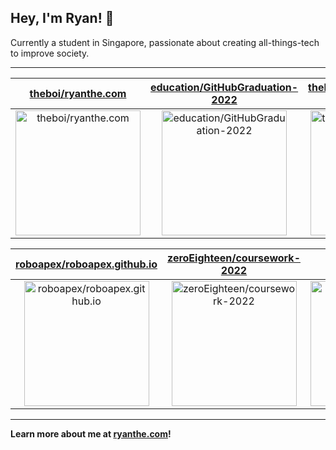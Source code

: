 ## Hey, I'm Ryan! 👋

Currently a student in Singapore, passionate about creating all-things-tech to improve society.

---

| [theboi/ryanthe.com](https://github.com/theboi/ryanthe.com) | [education/GitHubGraduation-2022](https://github.com/education/GitHubGraduation-2022) | [theboi/GitHubGraduation-2022](https://github.com/theboi/GitHubGraduation-2022) |
| :-: | :-: | :-: |
| <a href="https://github.com/theboi/ryanthe.com"><img src="https://github.com/theboi/theboi/raw/main/DISPLAY.jpg" alt="theboi/ryanthe.com" title="theboi/ryanthe.com" width="200" height="200"></a> | <a href="https://github.com/education/GitHubGraduation-2022"><img src="https://github.com/theboi/theboi/raw/main/DISPLAY.jpg" alt="education/GitHubGraduation-2022" title="education/GitHubGraduation-2022" width="200" height="200"></a> | <a href="https://github.com/theboi/GitHubGraduation-2022"><img src="https://github.com/theboi/theboi/raw/main/DISPLAY.jpg" alt="theboi/GitHubGraduation-2022" title="theboi/GitHubGraduation-2022" width="200" height="200"></a> |

| [roboapex/roboapex.github.io](https://github.com/roboapex/roboapex.github.io) | [zeroEighteen/coursework-2022](https://github.com/zeroEighteen/coursework-2022) | [theboi/GoTourLah](https://github.com/theboi/GoTourLah) |
| :-: | :-: | :-: |
| <a href="https://github.com/roboapex/roboapex.github.io"><img src="https://github.com/theboi/theboi/raw/main/DISPLAY.jpg" alt="roboapex/roboapex.github.io" title="roboapex/roboapex.github.io" width="200" height="200"></a> | <a href="https://github.com/zeroEighteen/coursework-2022"><img src="https://github.com/zeroEighteen/coursework-2022/raw/main/DISPLAY.jpg" alt="zeroEighteen/coursework-2022" title="zeroEighteen/coursework-2022" width="200" height="200"></a> | <a href="https://github.com/theboi/GoTourLah"><img src="https://github.com/theboi/GoTourLah/raw/main/DISPLAY.jpg" alt="theboi/GoTourLah" title="theboi/GoTourLah" width="200" height="200"></a> |



---

**Learn more about me at [ryanthe.com](https://www.ryanthe.com)!**